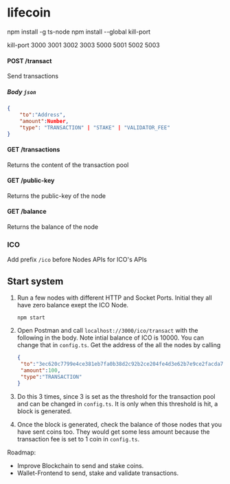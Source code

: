 # lifecoin

npm install -g ts-node
npm install --global kill-port

kill-port 3000 3001 3002 3003 5000 5001 5002 5003


#### POST /transact
Send transactions

##### Body `json`
```json
{
    "to":"Address",
    "amount":Number,
    "type": "TRANSACTION" | "STAKE" | "VALIDATOR_FEE"
}
```

#### GET /transactions
Returns the content of the transaction pool

#### GET /public-key
Returns the public-key of the node

#### GET /balance
Returns the balance of the node

### ICO

Add prefix `/ico` before Nodes APIs for ICO's APIs

## Start system

1. Run a few nodes with different HTTP and Socket Ports. Initial they all have zero balance exept the ICO Node.
    
    ```
    npm start
    ```  

2. Open Postman and call `localhost://3000/ico/transact` with the following in the body. Note intial balance of ICO is 10000. You can change that in `config.ts`. Get the address of the all the nodes by calling
   ```json
   {
	"to":"3ec620c7799e4ce381eb7fa0b38d2c92b2ce204fe4d3e62b7e9ce2facda7b151",
	"amount":100,
	"type":"TRANSACTION"
   }
   ```

3. Do this 3 times, since 3 is set as the threshold for the transaction pool and can be changed in `config.ts`. It is only when this threshold is hit, a block is generated.

4. Once the block is generated, check the balance of those nodes that you have sent coins too. They would get some less amount because the transaction fee is set to 1 coin in `config.ts`.

Roadmap:
- Improve Blockchain to send and stake coins.
- Wallet-Frontend to send, stake and validate transactions.